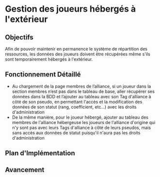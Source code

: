 # Gestion des joueurs hébergés à l'extérieur

## Objectifs
Afin de pouvoir maintenir en permanence le système de répartition des ressources, les données des joueurs doivent être récupérées même s'ils sont temporairement hébergés à l'extérieur.

## Fonctionnement Détaillé
- Au chargement de la page membres de l’alliance, si un joueur dans la section membres n’est pas dans le tableau de base, aller récupérer ses données dans la BDD et l’ajouter au tableau avec son Tag d'alliance à côté de son pseudo, en permettant l'accès et la modification des données de son statut (rang, coefficient, etc...) avec les droits d'administration
- De la même manière, pour le joueur hébergé, ajouter au tableau des membres de l'alliance hébergeuse les joueurs de l'alliance d'origine qui n'y sont pas avec leurs Tags d'alliance à côté de leurs pseudos, mais sans accès aux données de statut puisqu'il n'aura pas les droits d'administration

## Plan d'Implémentation

## Avancement